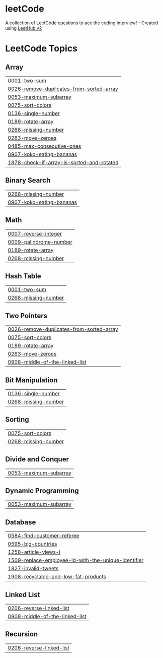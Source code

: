 # leetCode
A collection of LeetCode questions to ace the coding interview! - Created using [LeetHub v2](https://github.com/arunbhardwaj/LeetHub-2.0)

<!---LeetCode Topics Start-->
# LeetCode Topics
## Array
|  |
| ------- |
| [0001-two-sum](https://github.com/sumankumar2026/leetCode/tree/master/0001-two-sum) |
| [0026-remove-duplicates-from-sorted-array](https://github.com/sumankumar2026/leetCode/tree/master/0026-remove-duplicates-from-sorted-array) |
| [0053-maximum-subarray](https://github.com/sumankumar2026/leetCode/tree/master/0053-maximum-subarray) |
| [0075-sort-colors](https://github.com/sumankumar2026/leetCode/tree/master/0075-sort-colors) |
| [0136-single-number](https://github.com/sumankumar2026/leetCode/tree/master/0136-single-number) |
| [0189-rotate-array](https://github.com/sumankumar2026/leetCode/tree/master/0189-rotate-array) |
| [0268-missing-number](https://github.com/sumankumar2026/leetCode/tree/master/0268-missing-number) |
| [0283-move-zeroes](https://github.com/sumankumar2026/leetCode/tree/master/0283-move-zeroes) |
| [0485-max-consecutive-ones](https://github.com/sumankumar2026/leetCode/tree/master/0485-max-consecutive-ones) |
| [0907-koko-eating-bananas](https://github.com/sumankumar2026/leetCode/tree/master/0907-koko-eating-bananas) |
| [1878-check-if-array-is-sorted-and-rotated](https://github.com/sumankumar2026/leetCode/tree/master/1878-check-if-array-is-sorted-and-rotated) |
## Binary Search
|  |
| ------- |
| [0268-missing-number](https://github.com/sumankumar2026/leetCode/tree/master/0268-missing-number) |
| [0907-koko-eating-bananas](https://github.com/sumankumar2026/leetCode/tree/master/0907-koko-eating-bananas) |
## Math
|  |
| ------- |
| [0007-reverse-integer](https://github.com/sumankumar2026/leetCode/tree/master/0007-reverse-integer) |
| [0009-palindrome-number](https://github.com/sumankumar2026/leetCode/tree/master/0009-palindrome-number) |
| [0189-rotate-array](https://github.com/sumankumar2026/leetCode/tree/master/0189-rotate-array) |
| [0268-missing-number](https://github.com/sumankumar2026/leetCode/tree/master/0268-missing-number) |
## Hash Table
|  |
| ------- |
| [0001-two-sum](https://github.com/sumankumar2026/leetCode/tree/master/0001-two-sum) |
| [0268-missing-number](https://github.com/sumankumar2026/leetCode/tree/master/0268-missing-number) |
## Two Pointers
|  |
| ------- |
| [0026-remove-duplicates-from-sorted-array](https://github.com/sumankumar2026/leetCode/tree/master/0026-remove-duplicates-from-sorted-array) |
| [0075-sort-colors](https://github.com/sumankumar2026/leetCode/tree/master/0075-sort-colors) |
| [0189-rotate-array](https://github.com/sumankumar2026/leetCode/tree/master/0189-rotate-array) |
| [0283-move-zeroes](https://github.com/sumankumar2026/leetCode/tree/master/0283-move-zeroes) |
| [0908-middle-of-the-linked-list](https://github.com/sumankumar2026/leetCode/tree/master/0908-middle-of-the-linked-list) |
## Bit Manipulation
|  |
| ------- |
| [0136-single-number](https://github.com/sumankumar2026/leetCode/tree/master/0136-single-number) |
| [0268-missing-number](https://github.com/sumankumar2026/leetCode/tree/master/0268-missing-number) |
## Sorting
|  |
| ------- |
| [0075-sort-colors](https://github.com/sumankumar2026/leetCode/tree/master/0075-sort-colors) |
| [0268-missing-number](https://github.com/sumankumar2026/leetCode/tree/master/0268-missing-number) |
## Divide and Conquer
|  |
| ------- |
| [0053-maximum-subarray](https://github.com/sumankumar2026/leetCode/tree/master/0053-maximum-subarray) |
## Dynamic Programming
|  |
| ------- |
| [0053-maximum-subarray](https://github.com/sumankumar2026/leetCode/tree/master/0053-maximum-subarray) |
## Database
|  |
| ------- |
| [0584-find-customer-referee](https://github.com/sumankumar2026/leetCode/tree/master/0584-find-customer-referee) |
| [0595-big-countries](https://github.com/sumankumar2026/leetCode/tree/master/0595-big-countries) |
| [1258-article-views-i](https://github.com/sumankumar2026/leetCode/tree/master/1258-article-views-i) |
| [1509-replace-employee-id-with-the-unique-identifier](https://github.com/sumankumar2026/leetCode/tree/master/1509-replace-employee-id-with-the-unique-identifier) |
| [1827-invalid-tweets](https://github.com/sumankumar2026/leetCode/tree/master/1827-invalid-tweets) |
| [1908-recyclable-and-low-fat-products](https://github.com/sumankumar2026/leetCode/tree/master/1908-recyclable-and-low-fat-products) |
## Linked List
|  |
| ------- |
| [0206-reverse-linked-list](https://github.com/sumankumar2026/leetCode/tree/master/0206-reverse-linked-list) |
| [0908-middle-of-the-linked-list](https://github.com/sumankumar2026/leetCode/tree/master/0908-middle-of-the-linked-list) |
## Recursion
|  |
| ------- |
| [0206-reverse-linked-list](https://github.com/sumankumar2026/leetCode/tree/master/0206-reverse-linked-list) |
<!---LeetCode Topics End-->